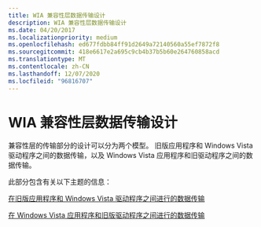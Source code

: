 ```yaml
---
title: WIA 兼容性层数据传输设计
description: WIA 兼容性层数据传输设计
ms.date: 04/20/2017
ms.localizationpriority: medium
ms.openlocfilehash: ed677fdbb84ff91d2649a72140560a55ef7872f8
ms.sourcegitcommit: 418e6617e2a695c9cb4b37b5b60e264760858acd
ms.translationtype: MT
ms.contentlocale: zh-CN
ms.lasthandoff: 12/07/2020
ms.locfileid: "96816707"
---
```

# <a name="wia-compatibility-layer-data-transfer-design"></a>WIA 兼容性层数据传输设计


兼容性层的传输部分的设计可以分为两个模型。 旧版应用程序和 Windows Vista 驱动程序之间的数据传输，以及 Windows Vista 应用程序和旧驱动程序之间的数据传输。

此部分包含有关以下主题的信息：

[在旧版应用程序和 Windows Vista 驱动程序之间进行的数据传输](data-transfer-between-legacy-application-and-windows-vista-driver.md)

[在 Windows Vista 应用程序和旧版驱动程序之间进行的数据传输](data-transfer-between-windows-vista-application-and-legacy-driver.md)

 

 




